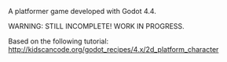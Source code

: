 A platformer game developed with Godot 4.4.

WARNING: STILL INCOMPLETE! WORK IN PROGRESS.


Based on the following tutorial:
http://kidscancode.org/godot_recipes/4.x/2d_platform_character
